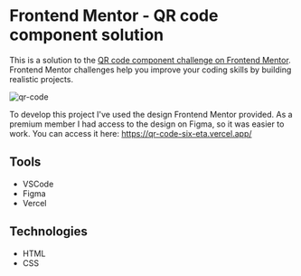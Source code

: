 # Frontend Mentor - QR code component solution

  

This is a solution to the [QR code component challenge on Frontend Mentor](https://www.frontendmentor.io/challenges/qr-code-component-iux_sIO_H). Frontend Mentor challenges help you improve your coding skills by building realistic projects.

  

![qr-code](https://github.com/lorenaterenzi/qr-code/assets/131212075/dd047c72-99ce-4b90-b5a0-b2ae79cdde25)


  

To develop this project I've used the design Frontend Mentor provided. As a premium member I had access to the design on Figma, so it was easier to work. 
You can access it here: https://qr-code-six-eta.vercel.app/

## Tools

 - VSCode
 - Figma
 - Vercel
 ## Technologies
 
 - HTML
 - CSS
